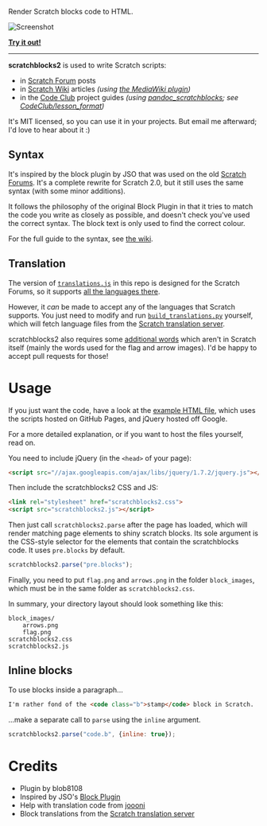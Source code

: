 Render Scratch blocks code to HTML.

![Screenshot](http://blob8108.github.io/scratchblocks2/screenshot.png)

**[Try it out!](http://blob8108.github.io/scratchblocks2/)**

---

**scratchblocks2** is used to write Scratch scripts:

- in [Scratch Forum](http://scratch.mit.edu/discuss/topic/14772/) posts
- in [Scratch Wiki](http://wiki.scratch.mit.edu/wiki/Block_Plugin) articles _(using [the MediaWiki plugin](https://github.com/blob8108/mw-ScratchBlocks2))_
- in the [Code Club](https://www.codeclub.org.uk) project guides _(using [pandoc_scratchblocks](https://github.com/CodeClub/pandoc_scratchblocks); see [CodeClub/lesson_format](https://github.com/CodeClub/lesson_format))_

It's MIT licensed, so you can use it in your projects. But email me afterward; I'd love to hear about it :)

## Syntax

It's inspired by the block plugin by JSO that was used on
the old [Scratch Forums](http://scratch.mit.edu/discuss/). It's a complete
rewrite for Scratch 2.0, but it still uses the same syntax (with some minor
additions).

It follows the philosophy of the original Block Plugin in that it tries to match
the code you write as closely as possible, and doesn't check you've used the
correct syntax. The block text is only used to find the correct colour.

For the full guide to the syntax, see [the
wiki](http://wiki.scratch.mit.edu/wiki/Block_Plugin/Syntax).

## Translation

The version of [`translations.js`](https://github.com/blob8108/scratchblocks2/blob/master/src/translations.js) in this repo is designed for the Scratch Forums, so it supports [all the languages there](http://scratch.mit.edu/discuss/#category_head_6).

However, it _can_ be made to accept any of the languages that Scratch supports. You just need to modify and run [`build_translations.py`](https://github.com/blob8108/scratchblocks2/blob/master/src/build_translations.py) yourself, which will fetch language files from the [Scratch translation server](http://translate.scratch.mit.edu).

scratchblocks2 also requires some [additional words](https://github.com/blob8108/scratchblocks2/blob/master/src/extra_strings.py) which aren't in Scratch itself (mainly the words used for the flag and arrow images). I'd be happy to accept pull requests for those!

# Usage

If you just want the code, have a look at the [example HTML
file](http://github.com/blob8108/scratchblocks2/blob/master/example.html),
which uses the scripts hosted on GitHub Pages, and jQuery hosted off Google.

For a more detailed explanation, or if you want to host the files yourself, read on.

You need to include jQuery (in the `<head>` of your page):

```html
<script src="//ajax.googleapis.com/ajax/libs/jquery/1.7.2/jquery.js"></script>
```

Then include the scratchblocks2 CSS and JS:

```html
<link rel="stylesheet" href="scratchblocks2.css">
<script src="scratchblocks2.js"></script>
```

Then just call `scratchblocks2.parse` after the page has loaded, which will
render matching page elements to shiny scratch blocks. Its sole argument is the
CSS-style selector for the elements that contain the scratchblocks code. It
uses `pre.blocks` by default.

```js
scratchblocks2.parse("pre.blocks");
```

Finally, you need to put `flag.png` and `arrows.png` in the folder
`block_images`, which must be in the same folder as `scratchblocks2.css`.

In summary, your directory layout should look something like this:

    block_images/
        arrows.png
        flag.png
    scratchblocks2.css
    scratchblocks2.js

## Inline blocks

To use blocks inside a paragraph...

```html
I'm rather fond of the <code class="b">stamp</code> block in Scratch.
```

...make a separate call to `parse` using the `inline` argument.

```js
scratchblocks2.parse("code.b", {inline: true});
```


# Credits

* Plugin by blob8108
* Inspired by JSO's [Block Plugin](http://wiki.scratch.mit.edu/wiki/Block_Plugin_\(1.4\))
* Help with translation code from [joooni](http://scratch.mit.edu/users/joooni/)
* Block translations from the [Scratch translation server](http://translate.scratch.mit.edu/)

